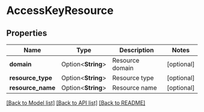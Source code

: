 # AccessKeyResource

## Properties

Name | Type | Description | Notes
------------ | ------------- | ------------- | -------------
**domain** | Option<**String**> | Resource domain | [optional]
**resource_type** | Option<**String**> | Resource type | [optional]
**resource_name** | Option<**String**> | Resource name | [optional]

[[Back to Model list]](../README.md#documentation-for-models) [[Back to API list]](../README.md#documentation-for-api-endpoints) [[Back to README]](../README.md)


